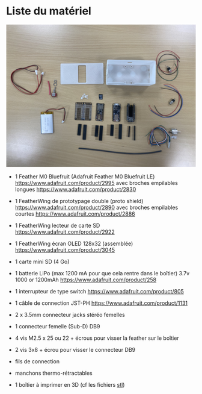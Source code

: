 # Liste du matériel


![Bom](../img/BOM_BaahBoxV2.jpg)



* 1 Feather M0 Bluefruit (Adafruit Feather M0 Bluefruit LE)
 https://www.adafruit.com/product/2995 
 avec broches empilables longues 
https://www.adafruit.com/product/2830 
   
 
 * 1 FeatherWing de prototypage double (proto shield)
 https://www.adafruit.com/product/2890
avec broches empilables courtes 
 https://www.adafruit.com/product/2886  
 

* 1 FeatherWing lecteur de carte SD 
https://www.adafruit.com/product/2922 

* 1 FeatherWing écran OLED 128x32 (assemblée)
 https://www.adafruit.com/product/3045 
  
* 1 carte mini SD (4 Go) 

* 1 batterie LiPo (max 1200 mA pour que cela rentre dans le boîtier)
   3.7v 1000 or 1200mAh 
   https://www.adafruit.com/product/258

* 1 interrupteur de type switch 
 https://www.adafruit.com/product/805 
  
* 1 câble de connection JST-PH 
 https://www.adafruit.com/product/1131
 
* 2 x 3.5mm connecteur jacks stéréo femelles 
 
* 1 connecteur femelle (Sub-D) DB9 
 
* 4 vis M2.5 x 25 ou 22 + écrous pour visser la feather sur le boîtier 

* 2 vis 3x8 + écrou pour visser le connecteur DB9 

* fils de connection 

* manchons thermo-rétractables

* 1 boîtier à imprimer en 3D (cf les fichiers [stl](../Hardware/BaahBox/))
 

